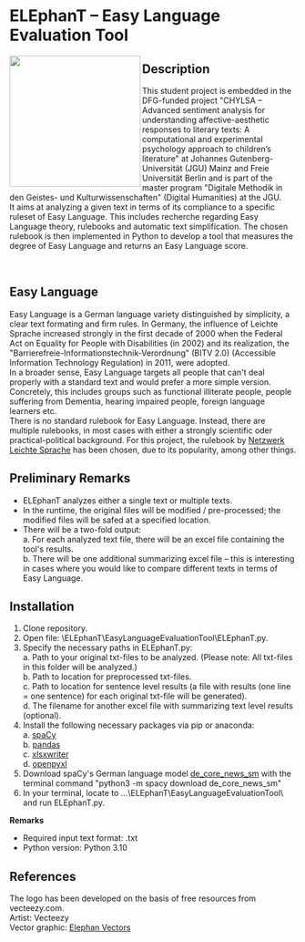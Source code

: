 # ELEphanT – Easy Language Evaluation Tool


<img src="https://user-images.githubusercontent.com/92684499/200805059-bbe7f67e-63c8-4674-908c-fea0786d3ce9.png" align="left" width="230"/>

## Description
This student project is embedded in the DFG-funded project "CHYLSA – Advanced sentiment analysis for understanding affective-aesthetic responses to literary texts: A computational and experimental psychology approach to children’s literature" at Johannes Gutenberg-Universität (JGU) Mainz and Freie Universität Berlin and is part of the master program "Digitale Methodik in den Geistes- und Kulturwissenschaften" (Digital Humanities) at the JGU. <br> It aims at analyzing a given text in terms of its compliance to a specific ruleset of Easy Language. This includes recherche regarding Easy Language theory, rulebooks and automatic text simplification. The chosen rulebook is then implemented in Python to develop a tool that measures the degree of Easy Language and returns an Easy Language score.

<br clear="left"/>

## Easy Language
Easy Language is a German language variety distinguished by simplicity, a clear text formating and firm rules. In Germany, the influence of Leichte Sprache increased strongly in the first decade of 2000 when the Federal Act on Equality for People with Disabilities (in 2002) and its realization, the "Barrierefreie-Informationstechnik-Verordnung" (BITV 2.0) (Accessible Information Technology Regulation) in 2011, were adopted. <br>
In a broader sense, Easy Language targets all people that can't deal properly with a standard text and would prefer a more simple version. Concretely, this includes groups such as functional illiterate people, people suffering from Dementia, hearing impaired people, foreign language learners etc. <br>
There is no standard rulebook for Easy Language. Instead, there are multiple rulebooks, in most cases with either a strongly scientific oder practical-political background. For this project, the rulebook by [Netzwerk Leichte Sprache](https://www.leichte-sprache.org/wp-content/uploads/2017/11/Regeln_Leichte_Sprache.pdf) has been chosen, due to its popularity, among other things. 

## Preliminary Remarks
- ELEphanT analyzes either a single text or multiple texts.
- In the runtime, the original files will be modified / pre-processed; the modified files will be safed at a specified location.
- There will be a two-fold output: <br>
    a. For each analyzed text file, there will be an excel file containing the tool's results. <br>
    b. There will be one additional summarizing excel file – this is interesting in cases where you would like to compare different texts in terms of Easy Language.

## Installation   
1. Clone repository.
2. Open file: \ELEphanT\EasyLanguageEvaluationTool\ELEphanT.py.
3. Specify the necessary paths in ELEphanT.py: <br>
    a. Path to your original txt-files to be analyzed. (Please note: All txt-files in this folder will be analyzed.) <br>
    b. Path to location for preprocessed txt-files. <br>
    c. Path to location for sentence level results (a file with results (one line = one sentence) for each original txt-file will be generated). <br>
    d. The filename for another excel file with summarizing text level results (optional).
4. Install the following necessary packages via pip or anaconda: <br>
    a. [spaCy](https://spacy.io/usage) <br>
    b. [pandas](https://pandas.pydata.org/docs/getting_started/install.html) <br>
    c. [xlsxwriter](https://pypi.org/project/XlsxWriter/) <br>
    d. [openpyxl](https://pypi.org/project/openpyxl/)
5. Download spaCy's German language model [de_core_news_sm](https://spacy.io/models/de#de_core_news_sm) with the terminal command "python3 -m spacy download de_core_news_sm" 
6. In your terminal, locate to ...\ELEphanT\EasyLanguageEvaluationTool\ and run ELEphanT.py.

**Remarks**
- Required input text format: .txt
- Python version: Python 3.10

## References
The logo has been developed on the basis of free resources from vecteezy.com. <br>
Artist: Vecteezy <br>
Vector graphic: [Elephan Vectors](https://www.vecteezy.com/vector-art/2485692-elephant-kids-coloring-page-great-for-beginner-coloring-book) 
